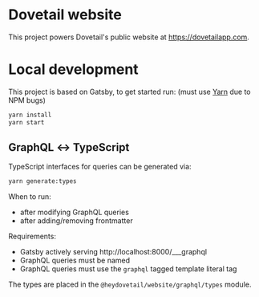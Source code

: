 # Dovetail website

This project powers Dovetail's public website at https://dovetailapp.com.

# Local development

This project is based on Gatsby, to get started run: (must use [Yarn](https://yarnpkg.com/en/) due to NPM bugs)

```sh
yarn install
yarn start
```

## GraphQL ↔ TypeScript

TypeScript interfaces for queries can be generated via:

```sh
yarn generate:types
```

When to run:

* after modifying GraphQL queries
* after adding/removing frontmatter

Requirements:

* Gatsby actively serving http://localhost:8000/___graphql
* GraphQL queries must be named
* GraphQL queries must use the `graphql` tagged template literal tag

The types are placed in the `@heydovetail/website/graphql/types` module.

